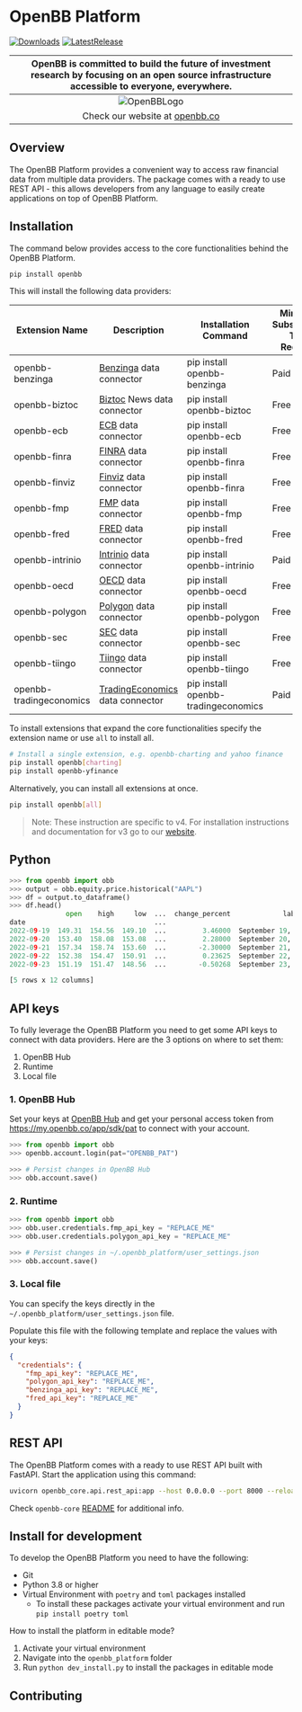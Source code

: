 # OpenBB Platform

[![Downloads](https://static.pepy.tech/badge/openbb)](https://pepy.tech/project/openbb)
[![LatestRelease](https://badge.fury.io/py/openbb.svg)](https://github.com/OpenBB-finance/OpenBBTerminal)

| OpenBB is committed to build the future of investment research by focusing on an open source infrastructure accessible to everyone, everywhere. |
|:--:|
| ![OpenBBLogo](https://user-images.githubusercontent.com/25267873/218899768-1f0964b8-326c-4f35-af6f-ea0946ac970b.png) |
| Check our website at [openbb.co](www.openbb.co) |

## Overview

The OpenBB Platform provides a convenient way to access raw financial data from multiple data providers. The package comes with a ready to use REST API - this allows developers from any language to easily create applications on top of OpenBB Platform.

## Installation

The command below provides access to the core functionalities behind the OpenBB Platform.

```bash
pip install openbb
```

This will install the following data providers:

| Extension Name | Description | Installation Command | Minimum Subscription Type Required |
|----------------|-------------|----------------------|------------------------------------|
| openbb-benzinga | [Benzinga](https://www.benzinga.com/apis/en-ca/) data connector | pip install openbb-benzinga | Paid |
| openbb-biztoc | [Biztoc](https://api.biztoc.com/#biztoc-default) News data connector | pip install openbb-biztoc | Free |
| openbb-ecb | [ECB](https://data.ecb.europa.eu/) data connector | pip install openbb-ecb | Free |
| openbb-finra | [FINRA](https://www.finra.org/finra-data) data connector | pip install openbb-finra | Free |
| openbb-finviz | [Finviz](https://finviz.com) data connector | pip install openbb-finra | Free |
| openbb-fmp | [FMP](https://site.financialmodelingprep.com/developer/) data connector | pip install openbb-fmp | Free |
| openbb-fred | [FRED](https://fred.stlouisfed.org/) data connector | pip install openbb-fred | Free |
| openbb-intrinio | [Intrinio](https://intrinio.com/pricing) data connector | pip install openbb-intrinio | Paid |
| openbb-oecd | [OECD](https://data.oecd.org/) data connector | pip install openbb-oecd | Free |
| openbb-polygon | [Polygon](https://polygon.io/) data connector | pip install openbb-polygon | Free |
| openbb-sec | [SEC](https://www.sec.gov/edgar/sec-api-documentation) data connector | pip install openbb-sec | Free |
| openbb-tiingo | [Tiingo](https://www.tiingo.com/about/pricing) data connector | pip install openbb-tiingo | Free |
| openbb-tradingeconomics | [TradingEconomics](https://tradingeconomics.com/api) data connector | pip install openbb-tradingeconomics | Paid |

To install extensions that expand the core functionalities specify the extension name or use `all` to install all.

```bash
# Install a single extension, e.g. openbb-charting and yahoo finance
pip install openbb[charting]
pip install openbb-yfinance
```

Alternatively, you can install all extensions at once.

```bash
pip install openbb[all]
```

> Note: These instruction are specific to v4. For installation instructions and documentation for v3 go to our [website](https://docs.openbb.co/sdk).

## Python

```python
>>> from openbb import obb
>>> output = obb.equity.price.historical("AAPL")
>>> df = output.to_dataframe()
>>> df.head()
              open    high     low  ...  change_percent             label  change_over_time
date                                ...
2022-09-19  149.31  154.56  149.10  ...         3.46000  September 19, 22          0.034600
2022-09-20  153.40  158.08  153.08  ...         2.28000  September 20, 22          0.022800
2022-09-21  157.34  158.74  153.60  ...        -2.30000  September 21, 22         -0.023000
2022-09-22  152.38  154.47  150.91  ...         0.23625  September 22, 22          0.002363
2022-09-23  151.19  151.47  148.56  ...        -0.50268  September 23, 22         -0.005027

[5 rows x 12 columns]
```

## API keys

To fully leverage the OpenBB Platform you need to get some API keys to connect with data providers. Here are the 3 options on where to set them:

1. OpenBB Hub
2. Runtime
3. Local file

### 1. OpenBB Hub

Set your keys at [OpenBB Hub](https://my.openbb.co/app/sdk/api-keys) and get your personal access token from <https://my.openbb.co/app/sdk/pat> to connect with your account.

```python
>>> from openbb import obb
>>> openbb.account.login(pat="OPENBB_PAT")

>>> # Persist changes in OpenBB Hub
>>> obb.account.save()
```

### 2. Runtime

```python
>>> from openbb import obb
>>> obb.user.credentials.fmp_api_key = "REPLACE_ME"
>>> obb.user.credentials.polygon_api_key = "REPLACE_ME"

>>> # Persist changes in ~/.openbb_platform/user_settings.json
>>> obb.account.save()
```

### 3. Local file

You can specify the keys directly in the `~/.openbb_platform/user_settings.json` file.

Populate this file with the following template and replace the values with your keys:

```json
{
  "credentials": {
    "fmp_api_key": "REPLACE_ME",
    "polygon_api_key": "REPLACE_ME",
    "benzinga_api_key": "REPLACE_ME",
    "fred_api_key": "REPLACE_ME"
  }
}
```

## REST API

The OpenBB Platform comes with a ready to use REST API built with FastAPI. Start the application using this command:

```bash
uvicorn openbb_core.api.rest_api:app --host 0.0.0.0 --port 8000 --reload
```

Check `openbb-core` [README](https://pypi.org/project/openbb-core/) for additional info.

## Install for development

To develop the OpenBB Platform you need to have the following:

- Git
- Python 3.8 or higher
- Virtual Environment with `poetry` and `toml` packages installed
  - To install these packages activate your virtual environment and run `pip install poetry toml`

How to install the platform in editable mode?

  1. Activate your virtual environment
  1. Navigate into the `openbb_platform` folder
  1. Run `python dev_install.py` to install the packages in editable mode
  

## Contributing
